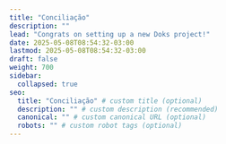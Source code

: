 ```yaml
---
title: "Conciliação"
description: ""
lead: "Congrats on setting up a new Doks project!"
date: 2025-05-08T08:54:32-03:00
lastmod: 2025-05-08T08:54:32-03:00
draft: false
weight: 700
sidebar:
  collapsed: true
seo:
  title: "Conciliação" # custom title (optional)
  description: "" # custom description (recommended)
  canonical: "" # custom canonical URL (optional)
  robots: "" # custom robot tags (optional)
---
```

